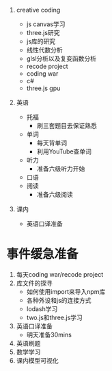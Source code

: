 1. creative coding
   * js canvas学习
   * three.js研究
   * js库的研究
   * 线性代数分析
   * glsl分析以及复变函数分析
   * recode project
   * coding war
   * c#
   * three.js gpu
2. 英语
   * 托福
     * 刷三套题目去保证熟悉
   * 单词
     * 每天背单词
     * 利用YouTube查单词
   * 听力
     * 准备六级听力开始
   * 口语
   * 阅读
     * 准备六级阅读
3. 课内

   * 英语口译准备



# 事件缓急准备

1. 每天coding war/recode project
2. 库文件的探寻
   * 如何使用import来导入npm库
   * 各种外设和js的连接方式
   * lodash学习
   * two.js和three.js学习
3. 英语口译准备
   * 明天准备30mins
4. 英语刷题
5. 数学学习
6. 课内模型可视化